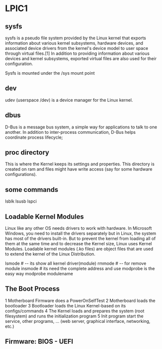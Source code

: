 # LPIC1

## sysfs
 sysfs is a pseudo file system provided by the Linux kernel that exports information about various kernel subsystems, hardware devices, and associated device drivers from the kernel's device model to user space through 
 virtual files.[1] In addition to providing information about various devices and kernel subsystems, exported virtual files are also used for their configuration.

Sysfs is mounted under the /sys mount point

## dev
  udev (userspace /dev) is a device manager for the Linux kernel.

## dbus
  D-Bus is a message bus system, a simple way for applications to talk to one another. In addition to inter-process communication, D-Bus helps coordinate process lifecycle;

## proc directory
  This is where the Kernel keeps its settings and properties. This directory is created on ram and files might have write access (say for some hardware configurations). 
## some commands
lsblk
lsusb
lspci
## Loadable Kernel Modules
Linux like any other OS needs drivers to work with hardware. In Microsoft Windows, you need to install the drivers separately but in Linux, the system has most of the drivers built-in. But to prevent the kernel from loading all of them at the same time and to decrease the Kernel size, Linux uses Kernel Modules. Loadable kernel modules (.ko files) are object files that are used to extend the kernel of the Linux Distribution. 

lsmode  # -- its show all kernel driver(module)
rmmode  # -- for remove module
insmode # its need the complete address and use modprobe is the easy way
modprobe  modulename

## The Boot Process
 1 Motherboard Firmware does a PowerOnSelfTest
 2 Motherboard loads the bootloader
 3 Bootloader loads the Linux Kernel-based on its configs/commands
 4 The Kernel loads and prepares the system (root filesystem) and runs the initialization program
 5  Init program start the service, other programs, ... (web server, graphical interface, networking, etc.)
 
## Firmware: BIOS  -  UEFI 
